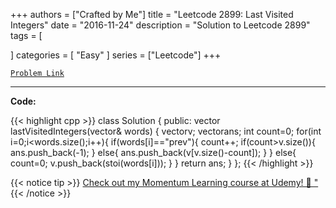 
+++
authors = ["Crafted by Me"]
title = "Leetcode 2899: Last Visited Integers"
date = "2016-11-24"
description = "Solution to Leetcode 2899"
tags = [
    
]
categories = [
    "Easy"
]
series = ["Leetcode"]
+++



[`Problem Link`](https://leetcode.com/problems/last-visited-integers/description/)

---



**Code:**

{{< highlight cpp >}}
class Solution {
public:
    vector<int> lastVisitedIntegers(vector<string>& words) {
        vector<int>v;
        vector<int>ans;
        int count=0;
        for(int i=0;i<words.size();i++){
            if(words[i]=="prev"){
                count++;
                if(count>v.size()){
                    ans.push_back(-1);
                }
                else{
                    ans.push_back(v[v.size()-count]);
                }
            }
            else{
                count=0;
                v.push_back(stoi(words[i]));
            }
        }
        return ans;
    }
};
{{< /highlight >}}



{{< notice tip >}}
[Check out my Momentum Learning course at Udemy! 🚀 "](https://www.udemy.com/course/blind-75-the-data-structures-and-algorithms-essentials/)
{{< /notice >}}


